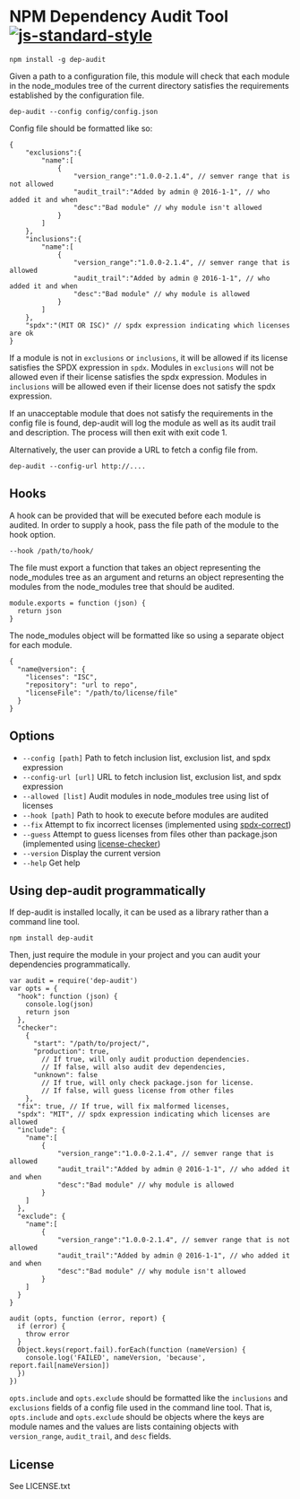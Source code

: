 NPM Dependency Audit Tool [![js-standard-style](https://img.shields.io/badge/code%20style-standard-brightgreen.svg)](http://standardjs.com/)
======================

```
npm install -g dep-audit
```

Given a path to a configuration file, this module will check that each module
in the node_modules tree of the current directory satisfies the requirements
established by the configuration file.

```
dep-audit --config config/config.json
```

Config file should be formatted like so:

```
{
    "exclusions":{
        "name":[
            {
                "version_range":"1.0.0-2.1.4", // semver range that is not allowed
                "audit_trail":"Added by admin @ 2016-1-1", // who added it and when
                "desc":"Bad module" // why module isn't allowed
            }
        ]
    },
    "inclusions":{
        "name":[
            {
                "version_range":"1.0.0-2.1.4", // semver range that is allowed
                "audit_trail":"Added by admin @ 2016-1-1", // who added it and when
                "desc":"Bad module" // why module is allowed
            }
        ]
    },
    "spdx":"(MIT OR ISC)" // spdx expression indicating which licenses are ok
}
```
If a module is not in `exclusions` or `inclusions`, it will be allowed if
its license satisfies the SPDX expression in `spdx`.
Modules in `exclusions` will not be allowed even if their license
satisfies the spdx expression.
Modules in `inclusions` will be allowed even if their license
does not satisfy the spdx expression.

If an unacceptable module that does not satisfy the requirements in the config file
is found, dep-audit will log the module as well as its audit trail and description.
The process will then exit with exit code 1.

Alternatively, the user can provide a URL to fetch a config file from.

```
dep-audit --config-url http://....
```

Hooks
-----
A hook can be provided that will be executed before each module is audited.
In order to supply a hook, pass the file path of the module to the hook option.
```
--hook /path/to/hook/
```
The file must export a function that takes an object representing the
node_modules tree as an argument and returns an object representing the
modules from the node_modules tree that should be audited.
```
module.exports = function (json) {
  return json
}
```
The node_modules object will be formatted like so using
a separate object for each module.
```
{
  "name@version": {
    "licenses": "ISC",
    "repository": "url to repo",
    "licenseFile": "/path/to/license/file"
  }
}
```

Options
-------
* `--config [path]` Path to fetch inclusion list, exclusion list, and spdx expression
* `--config-url [url]` URL to fetch inclusion list, exclusion list, and spdx expression
* `--allowed [list]` Audit modules in node_modules tree using list of licenses
* `--hook [path]` Path to hook to execute before modules are audited
* `--fix` Attempt to fix incorrect licenses (implemented using [spdx-correct](https://www.npmjs.com/package/spdx-correct))
* `--guess` Attempt to guess licenses from files other than package.json (implemented using [license-checker](https://www.npmjs.com/package/license-checker))
* `--version` Display the current version
* `--help` Get help

Using dep-audit programmatically
------------------------------------
If dep-audit is installed locally, it can be used as a library rather than
a command line tool.
```
npm install dep-audit
```

Then, just require the module in your project and you can audit your dependencies programmatically.
```
var audit = require('dep-audit')
var opts = {
  "hook": function (json) {
    console.log(json)
    return json
  },
  "checker":
    {
      "start": "/path/to/project/",
      "production": true,
        // If true, will only audit production dependencies.
        // If false, will also audit dev dependencies,
      "unknown": false
        // If true, will only check package.json for license.
        // If false, will guess license from other files
    },
  "fix": true, // If true, will fix malformed licenses,
  "spdx": "MIT", // spdx expression indicating which licenses are allowed
  "include": {
    "name":[
        {
            "version_range":"1.0.0-2.1.4", // semver range that is allowed
            "audit_trail":"Added by admin @ 2016-1-1", // who added it and when
            "desc":"Bad module" // why module is allowed
        }
    ]
  },
  "exclude": {
    "name":[
        {
            "version_range":"1.0.0-2.1.4", // semver range that is not allowed
            "audit_trail":"Added by admin @ 2016-1-1", // who added it and when
            "desc":"Bad module" // why module isn't allowed
        }
    ]
  }
}

audit (opts, function (error, report) {
  if (error) {
    throw error
  }
  Object.keys(report.fail).forEach(function (nameVersion) {
    console.log('FAILED', nameVersion, 'because', report.fail[nameVersion])
  })
})
```
`opts.include` and `opts.exclude` should be formatted like the `inclusions` and `exclusions`
fields of a config file used in the command line tool.
That is, `opts.include` and `opts.exclude` should be objects where the keys are module names
and the values are lists containing objects with `version_range`, `audit_trail`, and `desc` fields.

License
-------

See LICENSE.txt
